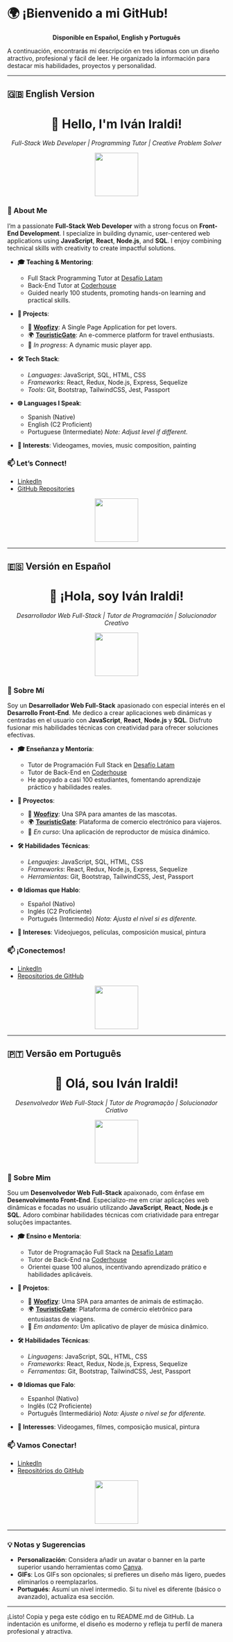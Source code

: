 # 🌍 ¡Bienvenido a mi GitHub!  
<p align="center"><strong>Disponible en Español, English y Português</strong></p>

A continuación, encontrarás mi descripción en tres idiomas con un diseño atractivo, profesional y fácil de leer. He organizado la información para destacar mis habilidades, proyectos y personalidad.

---

## 🇬🇧 English Version

<h1 align="center">👋 Hello, I'm Iván Iraldi!</h1>
<p align="center">
  <em>Full-Stack Web Developer | Programming Tutor | Creative Problem Solver</em>
</p>
<p align="center">
  <img src="https://media.giphy.com/media/mGcNjsfWAjY5AEZNw6/giphy.gif" width="100">
</p>

### 🚀 About Me  
I’m a passionate **Full-Stack Web Developer** with a strong focus on **Front-End Development**. I specialize in building dynamic, user-centered web applications using **JavaScript**, **React**, **Node.js**, and **SQL**. I enjoy combining technical skills with creativity to create impactful solutions.  

- **🎓 Teaching & Mentoring**:  
  - Full Stack Programming Tutor at [Desafío Latam](https://desafiolatam.com/)  
  - Back-End Tutor at [Coderhouse](https://www.coderhouse.com/)  
  - Guided nearly 100 students, promoting hands-on learning and practical skills.  

- **🌟 Projects**:  
  - 🐶 **[Woofizy](https://woofizy.vercel.app)**: A Single Page Application for pet lovers.  
  - 🌍 **[TouristicGate](https://touristicgate.vercel.app)**: An e-commerce platform for travel enthusiasts.  
  - 🎵 *In progress*: A dynamic music player app.  

- **🛠️ Tech Stack**:  
  - *Languages*: JavaScript, SQL, HTML, CSS  
  - *Frameworks*: React, Redux, Node.js, Express, Sequelize  
  - *Tools*: Git, Bootstrap, TailwindCSS, Jest, Passport  

- **🌐 Languages I Speak**:  
  - Spanish (Native)  
  - English (C2 Proficient)  
  - Portuguese (Intermediate) *Note: Adjust level if different.*  

- **🎨 Interests**: Videogames, movies, music composition, painting  

### 📫 Let’s Connect!  
- [LinkedIn](https://www.linkedin.com/in/ivan-iraldi-8413a3213/)  
- [GitHub Repositories](https://github.com/ivaniraldi?tab=repositories)  

<p align="center">
  <img src="https://media.giphy.com/media/QTfX9Ejfra3ZmNxh6B/giphy.gif" width="100">
</p>

---

## 🇪🇸 Versión en Español

<h1 align="center">👋 ¡Hola, soy Iván Iraldi!</h1>
<p align="center">
  <em>Desarrollador Web Full-Stack | Tutor de Programación | Solucionador Creativo</em>
</p>
<p align="center">
  <img src="https://media.giphy.com/media/mGcNjsfWAjY5AEZNw6/giphy.gif" width="100">
</p>

### 🚀 Sobre Mí  
Soy un **Desarrollador Web Full-Stack** apasionado con especial interés en el **Desarrollo Front-End**. Me dedico a crear aplicaciones web dinámicas y centradas en el usuario con **JavaScript**, **React**, **Node.js** y **SQL**. Disfruto fusionar mis habilidades técnicas con creatividad para ofrecer soluciones efectivas.  

- **🎓 Enseñanza y Mentoría**:  
  - Tutor de Programación Full Stack en [Desafío Latam](https://desafiolatam.com/)  
  - Tutor de Back-End en [Coderhouse](https://www.coderhouse.com/)  
  - He apoyado a casi 100 estudiantes, fomentando aprendizaje práctico y habilidades reales.  

- **🌟 Proyectos**:  
  - 🐶 **[Woofizy](https://woofizy.vercel.app)**: Una SPA para amantes de las mascotas.  
  - 🌍 **[TouristicGate](https://touristicgate.vercel.app)**: Plataforma de comercio electrónico para viajeros.  
  - 🎵 *En curso*: Una aplicación de reproductor de música dinámico.  

- **🛠️ Habilidades Técnicas**:  
  - *Lenguajes*: JavaScript, SQL, HTML, CSS  
  - *Frameworks*: React, Redux, Node.js, Express, Sequelize  
  - *Herramientas*: Git, Bootstrap, TailwindCSS, Jest, Passport  

- **🌐 Idiomas que Hablo**:  
  - Español (Nativo)  
  - Inglés (C2 Proficiente)  
  - Portugués (Intermedio) *Nota: Ajusta el nivel si es diferente.*  

- **🎨 Intereses**: Videojuegos, películas, composición musical, pintura  

### 📫 ¡Conectemos!  
- [LinkedIn](https://www.linkedin.com/in/ivan-iraldi-8413a3213/)  
- [Repositorios de GitHub](https://github.com/ivaniraldi?tab=repositories)  

<p align="center">
  <img src="https://media.giphy.com/media/QTfX9Ejfra3ZmNxh6B/giphy.gif" width="100">
</p>

---

## 🇵🇹 Versão em Português

<h1 align="center">👋 Olá, sou Iván Iraldi!</h1>
<p align="center">
  <em>Desenvolvedor Web Full-Stack | Tutor de Programação | Solucionador Criativo</em>
</p>
<p align="center">
  <img src="https://media.giphy.com/media/mGcNjsfWAjY5AEZNw6/giphy.gif" width="100">
</p>

### 🚀 Sobre Mim  
Sou um **Desenvolvedor Web Full-Stack** apaixonado, com ênfase em **Desenvolvimento Front-End**. Especializo-me em criar aplicações web dinâmicas e focadas no usuário utilizando **JavaScript**, **React**, **Node.js** e **SQL**. Adoro combinar habilidades técnicas com criatividade para entregar soluções impactantes.  

- **🎓 Ensino e Mentoria**:  
  - Tutor de Programação Full Stack na [Desafío Latam](https://desafiolatam.com/)  
  - Tutor de Back-End na [Coderhouse](https://www.coderhouse.com/)  
  - Orientei quase 100 alunos, incentivando aprendizado prático e habilidades aplicáveis.  

- **🌟 Projetos**:  
  - 🐶 **[Woofizy](https://woofizy.vercel.app)**: Uma SPA para amantes de animais de estimação.  
  - 🌍 **[TouristicGate](https://touristicgate.vercel.app)**: Plataforma de comércio eletrônico para entusiastas de viagens.  
  - 🎵 *Em andamento*: Um aplicativo de player de música dinâmico.  

- **🛠️ Habilidades Técnicas**:  
  - *Linguagens*: JavaScript, SQL, HTML, CSS  
  - *Frameworks*: React, Redux, Node.js, Express, Sequelize  
  - *Ferramentas*: Git, Bootstrap, TailwindCSS, Jest, Passport  

- **🌐 Idiomas que Falo**:  
  - Espanhol (Nativo)  
  - Inglês (C2 Proficiente)  
  - Português (Intermediário) *Nota: Ajuste o nível se for diferente.*  

- **🎨 Interesses**: Videogames, filmes, composição musical, pintura  

### 📫 Vamos Conectar!  
- [LinkedIn](https://www.linkedin.com/in/ivan-iraldi-8413a3213/)  
- [Repositórios do GitHub](https://github.com/ivaniraldi?tab=repositories)  

<p align="center">
  <img src="https://media.giphy.com/media/QTfX9Ejfra3ZmNxh6B/giphy.gif" width="100">
</p>

---

### 💡 Notas y Sugerencias  
- **Personalización**: Considera añadir un avatar o banner en la parte superior usando herramientas como [Canva](https://www.canva.com/).  
- **GIFs**: Los GIFs son opcionales; si prefieres un diseño más ligero, puedes eliminarlos o reemplazarlos.  
- **Portugués**: Asumí un nivel intermedio. Si tu nivel es diferente (básico o avanzado), actualiza esa sección.  

---

¡Listo! Copia y pega este código en tu README.md de GitHub. La indentación es uniforme, el diseño es moderno y refleja tu perfil de manera profesional y atractiva.
